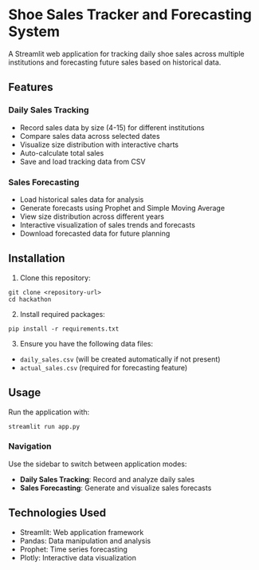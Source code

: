 # Shoe Sales Tracker and Forecasting System

A Streamlit web application for tracking daily shoe sales across multiple institutions and forecasting future sales based on historical data.

## Features

### Daily Sales Tracking
- Record sales data by size (4-15) for different institutions
- Compare sales data across selected dates
- Visualize size distribution with interactive charts
- Auto-calculate total sales
- Save and load tracking data from CSV

### Sales Forecasting
- Load historical sales data for analysis
- Generate forecasts using Prophet and Simple Moving Average
- View size distribution across different years
- Interactive visualization of sales trends and forecasts
- Download forecasted data for future planning

## Installation

1. Clone this repository:
```
git clone <repository-url>
cd hackathon
```

2. Install required packages:
```
pip install -r requirements.txt
```

3. Ensure you have the following data files:
- `daily_sales.csv` (will be created automatically if not present)
- `actual_sales.csv` (required for forecasting feature)

## Usage

Run the application with:
```
streamlit run app.py
```

### Navigation
Use the sidebar to switch between application modes:
- **Daily Sales Tracking**: Record and analyze daily sales
- **Sales Forecasting**: Generate and visualize sales forecasts

## Technologies Used
- Streamlit: Web application framework
- Pandas: Data manipulation and analysis
- Prophet: Time series forecasting
- Plotly: Interactive data visualization 